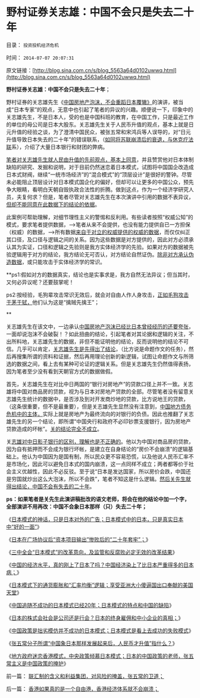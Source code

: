 # 野村证券关志雄：中国不会只是失去二十年

目录： `投资投机经济危机` 

时间： `2014-07-07 20:07:31` 

原文链接：[http://blog.sina.com.cn/s/blog_5563a64d0102uwwq.html](http://blog.sina.com.cn/s/blog_5563a64d0102uwwq.html)

**野村证券关志雄：中国不会只是失去二十年**；

野村证券的关志雄先生《[中国房地产泡沫，不会重蹈日本覆辙》](http://finance.sina.com.cn/review/hgds/20140705/021019615046.shtml)的演讲，被当成“日本专家”的观点，无意中也引起了笔者的异议的兴趣。顺便说一下，印象中的关志雄先生，不是日本人，受的也是中国科班的教育，在中国工作，只是最近工作的单位的母公司是日本大股东。关志雄先生关于人民币升值的观点，基本上就是日元升值的经验之谈，为了澄清中国民众，被张五常和宋鸿兵等人误导的，对“日元升值导致日本失去的二十年”的错误联系，（[如同将苏联崩溃后的衰退，与休克疗法联](../../../2008/12/18/俄罗斯休克疗法可能被妖魔化了.md)系），介绍了大量日本银行和财团的弊病。

[笔者对关志雄先生就人民由升值的先前观点，基本上同意](http://blog.sina.com.cn/u/5563a64d01000b3m)，并且赞赏他对日本体制缺陷的研究、发掘和说明，对于目前仍然迷恋着日本模式，试图将中国国企改造成日本式财阀，继续“一统市场经济”的“混合模式”的“顶层设计”是很好的警钟。尽管未必能阻止顶层设计对日本模式国企化的偏好，但却可以让更多的中国公众，预先争大眼睛，看明白天朝自毁执政合法性的折腾。做到这点，作为一个经济学研究人员，夫复何求？但是，笔者尽管对关志雄先生在本次演讲中引用的数据不表异议，[但却不能同意在此数据下的结论的依据](../../../2010/12/2/若有“失去的二十年”将是炎黄庇佑.md)。

此案例可帮助理解，对细节理性主义的警惕和反利用。有些读者按照“权威公知”的模式，要求笔者提供数据，——>笔者从来不会提供，也没有能力提供自已一方担保（权威）的数据，——>所有数据[来自于对立的权威提供的权威的数据](../../../2014/4/30/社科院招认，公务员阶级收入偏高，集体腐败，同欲壑难填.md)，而仅仅纠正其口径，及口径与逻辑之间的关系。因为这些数据是对方提供的，因此对方必须承认其为实证，口径和逻辑之先验则是我方实体经济学的先验。如果对方的数据被先验逻辑用于对方的结论，我方结论无可否认，对方结论自然证伪。[除非对方承认伪造数据](../../../2014/1/24/不要道德谴责于荒谬，让对方的荒谬助你论证.md)，或只能攻击于实体经济学的常识。

**ps1:假如对方的数据真实，结论也是实事求是，我方自然无法异议；但当其时，又何必异议呢？还要鼓掌呢！

ps2:按经验，毛狗辈攻击常识无效后，就会对自由人作人身攻击，[正如毛狗攻击于茅于轼，](../../../2011/7/14/欣赏塔利班的中国传统文人.md)他们认为这是“擒贼先擒王”；

**

关志雄先生在该文中，一边承认[中国房地产泡沫已经比日本曾经经历的还要夸张](../../../2007/9/27/减少房地产泡沫破裂危害的上中下策.md)，一面却说泡沫不会破裂！？如此扭曲的结论，引起笔者对其论据和逻辑的关注，不出所料地，关志雄先生的数据，非但不能证明他的结论，反而说明他的结论不可信。几乎可以肯定，[关志雄先生是先得出了结论](../../../2014/7/1/技术分析型股神行骗的证据.md)，（比方说是命题作文的任务），然后再搜集所谓的资料和证据，然后再用理论创新的新逻辑，试图让命题作文与所筛选的数据之间，看上去有某种可论证的逻辑关系。但是关志雄先生仍然值得表扬，因为笔者至少没有看到天朝官方式的数据做假。

首先，关志雄先生在对比中日两国的“银行对房地产”的贷款口径上并不一致。关志雄将中国对商品房的贷款，视为与日本对房地产贷款的全部。尽管笔者没有留意关志雄先生统计的数据中，是否涉及到对开发商炒地的贷款，比方说地王的贷款，（这条很重要，但不是最重要），但是关志雄先生显然没有注意到，[中国地方债务危机中的主体，](../../../2013/9/8/中国没有破产法和联邦制，缺乏阻止债务危机扩散的防火墙.md)实际上就是房地产为最终流向的对银行的负债。因此也推翻了关志雄先生的另一个结论，即所谓“中国央行和政府不必印钞票支援银行，因为房地产贷款造成的坏帐”。[关的结论完全不成立](../../../2014/3/31/真实的日本是天皇领导的黑社会.md)。

关[志雄对中日影子银行的区别，理解也是不正确的](../../../2014/1/3/“2013政府卖地三万亿”，预兆了房价涨，还是房价跌？.md)。他以为中国对商品房的贷款，因为自有抵押而不会成为银行坏帐，是建立在自身结论的“房价不会崩溃”的逻辑基础上。他认为中国因为是国有制，所以民众更不容易恐慌，以及他说人民币汇率不是市场化，因此可以避免日本式的国内崩溃，这一点同样不成立；两者都等价于社会主义优越性，因此不必反驳。至于说“日本是发达国家，所以房价会跌，中国还是穷国就炒出这么大泡沫，所以不会跌”，笔者不知这是什么逻辑。[然后关先生就得出结论，中国不会有失去的二十年](../../../2011/1/2/炒房不要“懂经济”，打压房价都是买入的良机.md)。

**ps：如果笔者是关先生此演讲稿批改的语文老师，将会在他的结论中加一个字，全部演讲不用再改：中国不会象日本那样（**只**）失去二十年；**

《[日本模式的神话，只是日本对外的广告；日本模式中的日本，只是真实日本中“好的一面”](../../../2014/3/31/真实的日本是天皇领导的黑社会.md)》

《[日本在广场协议后“资本项目输出”惨败后的“二十年套牢”；](../../../2014/2/4/保值只是凯恩斯主义时期的货币现象，蒋介石，日本和苏联的亏损.md)》

《[三中全会“日本模式”的改革意向，及监管和反腐败必定无效的改革结果](../../../2013/11/20/三中全会“日本模式”的改革意向,双轨制之“永远不死”的充要条件.md)》

《[中国的经济水平，真的刚上了日本了吗？中国经济染上了比日本严重得多的日本病；](../../../2013/4/12/如果凯恩斯主义是错的，中国将比日本惨得太多了.md)》

《[日本模式下的通货膨胀和“汇率均衡”逻辑；享受亚洲大小傻逼国出口奉献的美国天堂](../../../2012/4/23/日本模式下的通货膨胀和“人民币汇率均衡了”.md)》

《[中国追随不成功的日本模式已经20年；日本模式的特点和中国的缺陷](../../../2012/4/16/德国模式与日本模式不可调和；及最理想的经济模式.md)》

《[日本的株式会社会是公司还是行会？日本的终身雇佣和中小企业的真相；](../../../2012/4/16/日本株式会社，终身雇佣和中小企业的真相.md)》

《[中国政策是拙劣模仿并不成功的日本模式；日本模式是看上去成功的失败模式](../../../2012/4/9/日本模式是看上去成功的失败.md)》

《[张五常分子所谓“中国象日本那样发展起来后，人民币才升值”指什么？](../../../2012/2/24/《资本论》的误区，屯积外汇对中国其实一点好处没有.md)》

《[地方政府迷恋香港模式，中央政策倾慕日本模式；日本的中国政策的老师，张五常主义是中国政策的掩护](../../../2012/2/23/地方政府迷恋香港模式，中央政策倾慕日本模式.md)》

前一篇： [联汇制的含义和利益集团，对风险的掩盖，张五常的卫道；](../../../2014/7/9/联汇制的含义和利益集团，对风险的掩盖，张五常的卫道；.md)

后一篇： [香港如果真的是一个自由港，香港经济体系就不会崩溃；](../../../2014/7/7/香港如果真的是一个自由港，香港经济体系就不会崩溃；.md)

